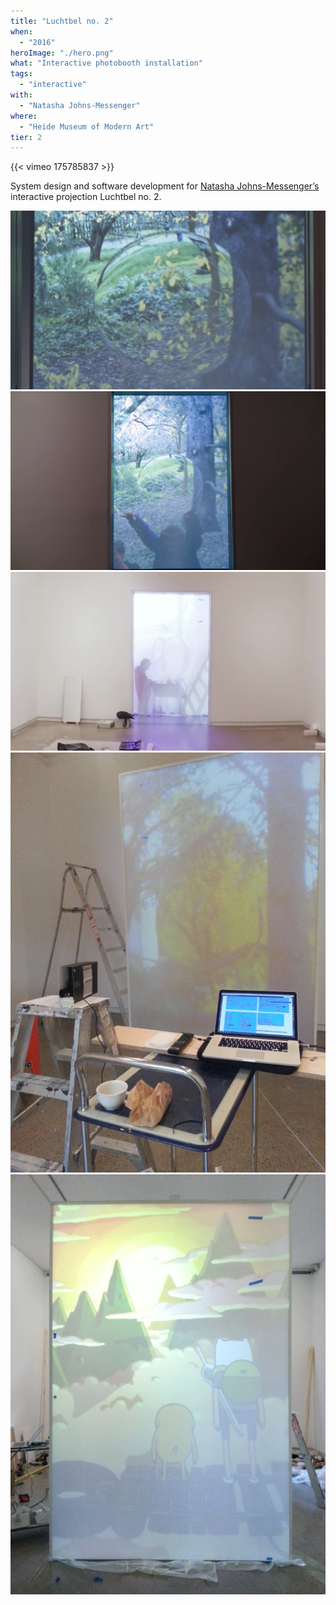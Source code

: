 ```yaml
---
title: "Luchtbel no. 2"
when: 
  - "2016"
heroImage: "./hero.png"
what: "Interactive photobooth installation"
tags:
  - "interactive"
with:
  - "Natasha Johns-Messenger"
where:
  - "Heide Museum of Modern Art"
tier: 2
---
```


{{< vimeo 175785837 >}}

System design and software development for [Natasha Johns-Messenger’s](https://www.natashajohnsmessenger.com/) interactive projection Luchtbel no. 2.

![luchtbell no.2](./assets/luchtbel01.png)
![luchtbell no.2](./assets/luchtbel02.png)
![luchtbell no.2](./assets/luchtbel03.png)
![luchtbell no.2](./assets/luchtbel04.jpg)
![luchtbell no.2](./assets/luchtbel05.jpg)
